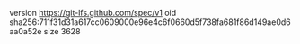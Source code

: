 version https://git-lfs.github.com/spec/v1
oid sha256:711f31d31a617cc0609000e96e4c6f0660d5f738fa681f86d149ae0d6aa0a52e
size 3628
